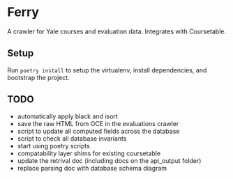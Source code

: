 # Ferry
A crawler for Yale courses and evaluation data. Integrates with Coursetable.

## Setup
Run `poetry install` to setup the virtualenv, install dependencies, and bootstrap the project.

## TODO
- automatically apply black and isort
- save the raw HTML from OCE in the evaluations crawler
- script to update all computed fields across the database
- script to check all database invariants
- start using poetry scripts
- compatability layer shims for existing coursetable
- update the retrival doc (including docs on the api_output folder)
- replace parsing doc with database schema diagram
